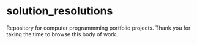 # solution_resolutions
Repository for computer programmming portfolio projects.
Thank you for taking the time to browse this body of work. 

